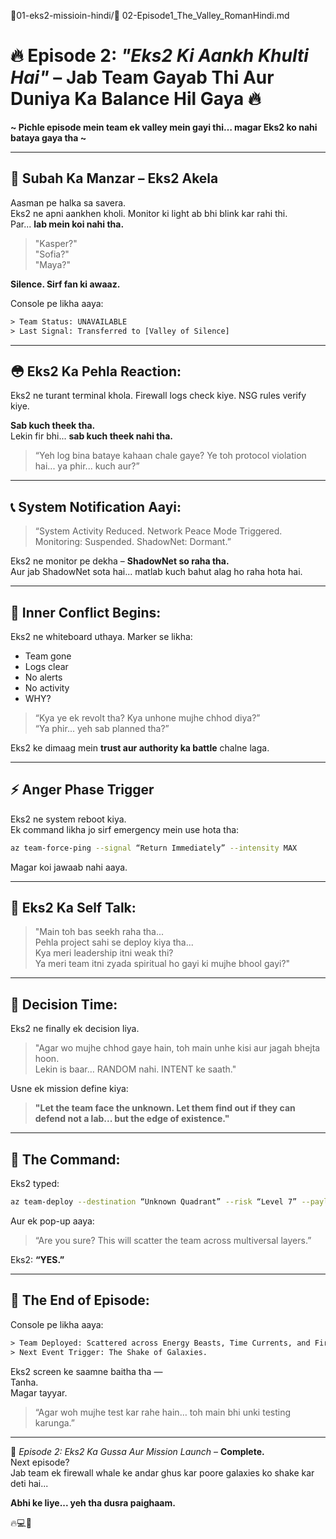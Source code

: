 📍01-eks2-missioin-hindi/🌸 02-Episode1_The_Valley_RomanHindi.md

# 🔥 Episode 2: *"Eks2 Ki Aankh Khulti Hai"* – Jab Team Gayab Thi Aur Duniya Ka Balance Hil Gaya 🔥  
**~ Pichle episode mein team ek valley mein gayi thi… magar Eks2 ko nahi bataya gaya tha ~**

---

## 🌃 Subah Ka Manzar – Eks2 Akela

Aasman pe halka sa savera.  
Eks2 ne apni aankhen kholi. Monitor ki light ab bhi blink kar rahi thi.  
Par... **lab mein koi nahi tha.**

> "Kasper?"  
> "Sofia?"  
> "Maya?"

**Silence. Sirf fan ki awaaz.**

Console pe likha aaya:  
```txt
> Team Status: UNAVAILABLE  
> Last Signal: Transferred to [Valley of Silence]
```

---

## 😳 Eks2 Ka Pehla Reaction:

Eks2 ne turant terminal khola. Firewall logs check kiye. NSG rules verify kiye.

**Sab kuch theek tha.**  
Lekin fir bhi... **sab kuch theek nahi tha.**

> “Yeh log bina bataye kahaan chale gaye? Ye toh protocol violation hai... ya phir... kuch aur?”

---

## 📞 System Notification Aayi:

> “System Activity Reduced. Network Peace Mode Triggered.  
> Monitoring: Suspended. ShadowNet: Dormant.”

Eks2 ne monitor pe dekha – **ShadowNet so raha tha.**  
Aur jab ShadowNet sota hai... matlab kuch bahut alag ho raha hota hai.

---

## 💢 Inner Conflict Begins:

Eks2 ne whiteboard uthaya. Marker se likha:

- Team gone  
- Logs clear  
- No alerts  
- No activity  
- WHY?

> “Kya ye ek revolt tha? Kya unhone mujhe chhod diya?”  
> “Ya phir... yeh sab planned tha?”

Eks2 ke dimaag mein **trust aur authority ka battle** chalne laga.

---

## ⚡ Anger Phase Trigger

Eks2 ne system reboot kiya.  
Ek command likha jo sirf emergency mein use hota tha:

```bash
az team-force-ping --signal “Return Immediately” --intensity MAX
```

Magar koi jawaab nahi aaya.

---

## 💬 Eks2 Ka Self Talk:

> "Main toh bas seekh raha tha...  
> Pehla project sahi se deploy kiya tha...  
> Kya meri leadership itni weak thi?  
> Ya meri team itni zyada spiritual ho gayi ki mujhe bhool gayi?"

---

## 🧭 Decision Time:

Eks2 ne finally ek decision liya.  
> "Agar wo mujhe chhod gaye hain, toh main unhe kisi aur jagah bhejta hoon.  
> Lekin is baar… RANDOM nahi. INTENT ke saath."

Usne ek mission define kiya:  
> **"Let the team face the unknown. Let them find out if they can defend not a lab... but the edge of existence."**

---

## 🚀 The Command:

Eks2 typed:

```bash
az team-deploy --destination “Unknown Quadrant” --risk “Level 7” --payload “firewall-seed”
```

Aur ek pop-up aaya:

> “Are you sure? This will scatter the team across multiversal layers.”

Eks2: **“YES.”**

---

## 🌌 The End of Episode:

Console pe likha aaya:

```txt
> Team Deployed: Scattered across Energy Beasts, Time Currents, and Firewall Whales.
> Next Event Trigger: The Shake of Galaxies.
```

Eks2 screen ke saamne baitha tha —  
Tanha.  
Magar tayyar.

> “Agar woh mujhe test kar rahe hain… toh main bhi unki testing karunga.”

---

📜 *Episode 2: Eks2 Ka Gussa Aur Mission Launch* – **Complete.**  
Next episode?  
Jab team ek firewall whale ke andar ghus kar poore galaxies ko shake kar deti hai...

**Abhi ke liye... yeh tha dusra paighaam.**

🔥💻🌌  
